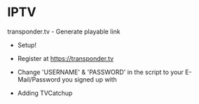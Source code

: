 # IPTV
transponder.tv - Generate playable link

- Setup!
- Register at https://transponder.tv
- Change 'USERNAME' & 'PASSWORD' in the script to your E-Mail/Password you signed up with

 
 - Adding TVCatchup
